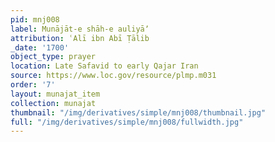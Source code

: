 ```yaml
---
pid: mnj008
label: Munājāt-e shāh-e auliyāʼ
attribution: ʿAlī ibn Abī Ṭālib
_date: '1700'
object_type: prayer
location: Late Safavid to early Qajar Iran
source: https://www.loc.gov/resource/plmp.m031
order: '7'
layout: munajat_item
collection: munajat
thumbnail: "/img/derivatives/simple/mnj008/thumbnail.jpg"
full: "/img/derivatives/simple/mnj008/fullwidth.jpg"
---
```

